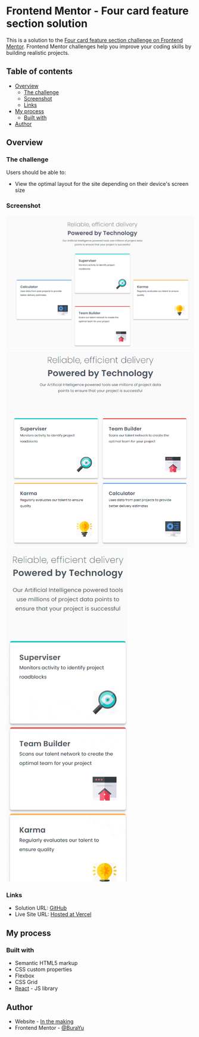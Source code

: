 # Frontend Mentor - Four card feature section solution

This is a solution to the [Four card feature section challenge on Frontend Mentor](https://www.frontendmentor.io/challenges/four-card-feature-section-weK1eFYK). Frontend Mentor challenges help you improve your coding skills by building realistic projects.

## Table of contents

- [Overview](#overview)
  - [The challenge](#the-challenge)
  - [Screenshot](#screenshot)
  - [Links](#links)
- [My process](#my-process)
  - [Built with](#built-with)
- [Author](#author)

## Overview

### The challenge

Users should be able to:

- View the optimal layout for the site depending on their device's screen size

### Screenshot

![Fullscreen](./src/images/screenshots/fullscreen.png)
![Mid-Resolution](./src/images/screenshots/mid-solution.png)
![Mobile](./src/images/screenshots/mobile-version.gif)

### Links

- Solution URL: [GitHub](https://github.com/BuraYu/fourCardFeatureSection)
- Live Site URL: [Hosted at Vercel](https://four-card-feature-section-eight-inky.vercel.app/)

## My process

### Built with

- Semantic HTML5 markup
- CSS custom properties
- Flexbox
- CSS Grid
- [React](https://reactjs.org/) - JS library

## Author

- Website - [In the making](https://github.com/BuraYu)
- Frontend Mentor - [@BuraYu](https://www.frontendmentor.io/profile/yourusername)

